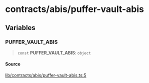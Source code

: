 # contracts/abis/puffer-vault-abis

## Variables

### PUFFER\_VAULT\_ABIS

> `const` **PUFFER\_VAULT\_ABIS**: `object`

#### Source

[lib/contracts/abis/puffer-vault-abis.ts:5](https://github.com/PufferFinance/puffer-sdk/blob/f53ce5c8c68838d336922a0d48246fe792f772d6/lib/contracts/abis/puffer-vault-abis.ts#L5)
